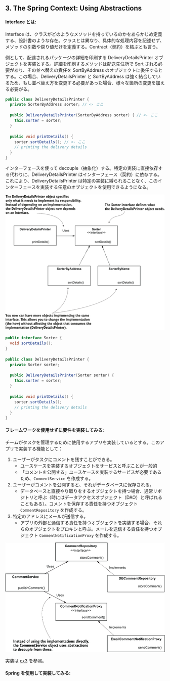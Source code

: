 
## 3. The Spring Context: Using Abstractions
#### Interface とは:
Interface は、クラスがどのようなメソッドを持っているのかをあらかじめ定義する、設計書のような存在。クラスとは異なり、具体的な処理内容を記述せず、メソッドの引数や戻り値だけを定義する。Contract（契約）を結ぶとも言う。

例として、配達されるパッケージの詳細を印刷する DeliveryDetailsPrinter オブジェクトを実装とする。詳細を印刷するメソッドは配送先住所で Sort される必要があり、その並べ替えの責任を SortByAddress のオブジェクトに委任するとする。この場合、DeliveryDetailsPrinter と SortByAddress は強く結合しているため、もし並べ替え方を変更する必要があった場合、様々な箇所の変更を加える必要がる。

```java
public class DeliveryDetailsPrinter {
  private SorterByAddress sorter; // <- ここ

  public DeliveryDetailsPrinter(SorterByAddress sorter) { // <- ここ
    this.sorter = sorter;
  }

  public void printDetails() {
    sorter.sortDetails(); // <- ここ
    // printing the delivery details
  }
}
```

インターフェースを使って decouple（抽象化）する。特定の実装に直接依存する代わりに、DeliveryDetailsPrinter はインターフェース（契約）に依存する。これにより、DeliveryDetailsPrinter は特定の実装に縛られることなく、このインターフェースを実装する任意のオブジェクトを使用できるようになる。

<p align="center">
<img width="600" src="../images/CH04_F03_Spilca2.png">
</p>

```java
public interface Sorter {
  void sortDetails();
}

public class DeliveryDetailsPrinter {
  private Sorter sorter;

  public DeliveryDetailsPrinter(Sorter sorter) {
    this.sorter = sorter;
  }

  public void printDetails() {
    sorter.sortDetails();
    // printing the delivery details
  }
}
```

#### フレームワークを使用せずに要件を実装してみる:
チームがタスクを管理するために使用するアプリを実装しているとする。このアプリで実装する機能として：
1. ユーザーがタスクにコメントを残すことができる。
   - ユースケースを実装するオブジェクトをサービスと呼ぶことが一般的
   - 「コメントを公開する」ユースケースを実装するサービスが必要であるため、```CommentService``` を作成する。
2. ユーザーがコメントを公開すると、それがデータベースに保存される。
   - データベースと直接やり取りをするオブジェクトを持つ場合、通常リポジトリと呼ぶ（時にはデータアクセスオブジェクト（DAO）と呼ばれることもある）。コメントを保存する責任を持つオブジェクト ```CommentRepository``` を作成する。
3. 特定のアドレスにメールが送信する。
   - アプリの外部と通信する責任を持つオブジェクトを実装する場合、それらのオブジェクトをプロキシと呼ぶ。メールを送信する責任を持つオブジェクト ```CommentNotificationProxy``` を作成する。

<p align="center">
<img width="600" src="../images/CH04_F06_Spilca2.png">
</p>

実装は [ex3](/exercises/ex3/) を参照。

#### Spring を使用して実装してみる:

